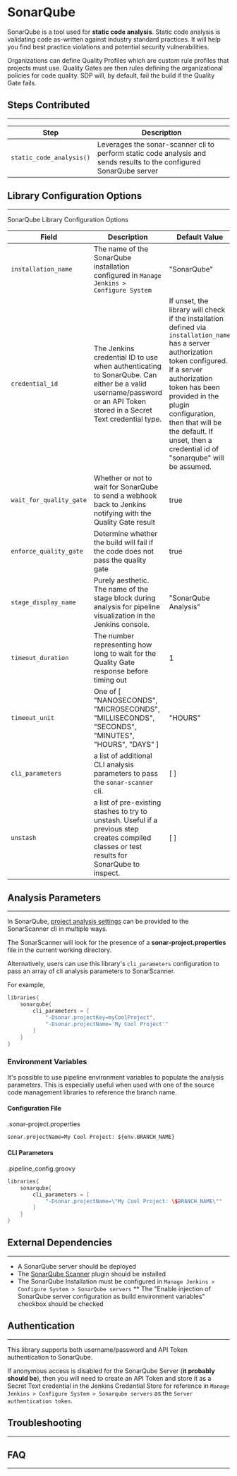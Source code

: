# SonarQube

SonarQube is a tool used for **static code analysis**.
Static code analysis is validating code as-written against industry standard practices.
It will help you find best practice violations and potential security vulnerabilities.

Organizations can define Quality Profiles which are custom rule profiles that projects must use.
Quality Gates are then rules defining the organizational policies for code quality.
SDP will, by default, fail the build if the Quality Gate fails.

##  Steps Contributed
---

| Step | Description |
| ----------- | ----------- |
| `static_code_analysis()` | Leverages the sonar-scanner cli to perform static code analysis and sends results to the configured SonarQube server |

## Library Configuration Options
---

 SonarQube Library Configuration Options

| Field | Description | Default Value |
| ----------- | ----------- | ----------- |
| `installation_name` | The name of the SonarQube installation configured in `Manage Jenkins > Configure System` | "SonarQube" |
| `credential_id` | The Jenkins credential ID to use when authenticating to SonarQube.  Can either be a valid username/password or an API Token stored in a Secret Text credential type. | If unset, the library will check if the installation defined via `installation_name` has a server authorization token configured. If a server authorization token has been provided in the plugin configuration, then that will be the default. If unset, then a credential id of "sonarqube" will be assumed. |
| `wait_for_quality_gate` | Whether or not to wait for SonarQube to send a webhook back to Jenkins notifying with the Quality Gate result | true |
| `enforce_quality_gate` | Determine whether the build will fail if the code does not pass the quality gate | true |
| `stage_display_name` | Purely aesthetic. The name of the stage block during analysis for pipeline visualization in the Jenkins console. | "SonarQube Analysis" |
| `timeout_duration` | The number representing how long to wait for the Quality Gate response before timing out | 1 |
| `timeout_unit` | One of [ "NANOSECONDS", "MICROSECONDS", "MILLISECONDS", "SECONDS", "MINUTES", "HOURS", "DAYS" ] | "HOURS" |
| `cli_parameters` | a list of additional CLI analysis parameters to pass the `sonar-scanner` cli. | [ ] |
| `unstash` | a list of pre-existing stashes to try to unstash. Useful if a previous step creates compiled classes or test results for SonarQube to inspect.  | [ ] |

## Analysis Parameters
---

In SonarQube, [project analysis settings](https://docs.sonarqube.org/latest/analysis/analysis-parameters/) can be provided to the SonarScanner cli in multiple ways. 

The SonarScanner will look for the presence of a **sonar-project.properties** file in the current working directory. 

Alternatively, users can use this library's `cli_parameters` configuration to pass an array of cli analysis parameters to SonarScanner.

For example, 

```groovy
libraries{
    sonarqube{
        cli_parameters = [ 
            "-Dsonar.projectKey=myCoolProject",
            "-Dsonar.projectName='My Cool Project'"
        ]
    }
}
```

### Environment Variables

It's possible to use pipeline environment variables to populate the analysis parameters.
This is especially useful when used with one of the source code management libraries to reference the branch name.

#### Configuration File 

.sonar-project.properties
```txt
sonar.projectName=My Cool Project: ${env.BRANCH_NAME}
```

#### CLI Parameters 

.pipeline_config.groovy
```groovy
libraries{
    sonarqube{
        cli_parameters = [ 
            "-Dsonar.projectName=\"My Cool Project: \$BRANCH_NAME\""
        ]
    }
}
```

##  External Dependencies
---

* A SonarQube server should be deployed
* The [SonarQube Scanner](https://plugins.jenkins.io/sonar/) plugin should be installed
* The SonarQube Installation must be configured in `Manage Jenkins > Configure System > SonarQube servers`
** The "Enable injection of SonarQube server configuration as build environment variables" checkbox should be checked

## Authentication
---

This library supports both username/password and API Token authentication to SonarQube. 

If anonymous access is disabled for the SonarQube Server (**it probably should be**),
then you will need to create an API Token and store it as a Secret Text credential in the Jenkins Credential Store
for reference in `Manage Jenkins > Configure System > Sonarqube servers` as the `Server authentication token`.

##  Troubleshooting
---

##  FAQ
---

